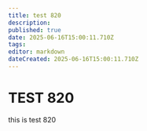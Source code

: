 ```yaml
---
title: test 820
description: 
published: true
date: 2025-06-16T15:00:11.710Z
tags: 
editor: markdown
dateCreated: 2025-06-16T15:00:11.710Z
---
```


# TEST 820
this is test 820
